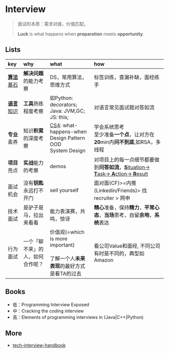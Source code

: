 # Interview

> 面试的本质：需求对接，价值匹配。 
> 
>  **Luck** is what happens when **preparation** meets **opportunity**.

## Lists 


|key|why|what|how|
|:--|:--|:--|:--|
|[**算法**基石](https://github.com/willwang-x/algorithms-with-illustrations)|**解决问题**的能力考察|DS，常用算法，思维方式|标签训练，查漏补缺，面经练手|
|[**语言**知识](https://github.com/willwang-x/coder-arms)|**工具**熟练程度考察|如Python: decorators; <br> Java: JVM,GC; <br> JS: this;|对语言常见面试题对答如流|
|**专业**素养|知识**积累**的深度考察|[CS4](https://github.com/willwang-x/cs-core-skills): what-happens-when<br>Design Pattern<br>OOD<br>System Design|学会系统思考 <br>至少准备**一个点**，让对方在**20**min内**问不到底**,如RSA，多线程|
|**项目**亮点|**实战**能力的考察|demos|对项目上的每一点细节都要做到**问答如流**，[**S**ituation-> **T**ask-> **A**ction-> **R**esult](https://www.thebalancecareers.com/what-is-the-star-interview-response-technique-2061629)|
|面试机会|没有**钥匙**永远打不开门|sell yourself|面对面(CF)>=内推(Linkedin/Friends)> 找recruiter > 网申|
|技术面试|是驴子是马，拉出来看看|能力表演赛，共鸣，惊讶|**精心**准备，保持**精力**，**平常心态**，**当场**思考，自留**余地**，**系统**表达|
|行为面试|一个「聊不来」的人，如何合作呢？|价值观(=which is more important)<br><br>了解一个人**未来表现**的最好方式是看TA的过去|看公司Value和面经, 不同公司有时是不同的，典型如Amazon|



## Books

* 低：Programming Interview Exposed
* 中：Cracking the coding interview
* 高：Elements of programming interviews in (Java|C++|Python)

## More 

* [tech-interview-handbook](https://github.com/yangshun/tech-interview-handbook)